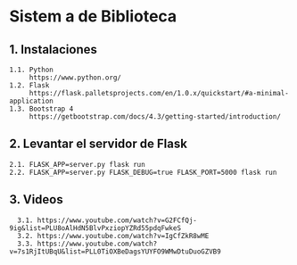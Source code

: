 # Sistem a de Biblioteca
## 1. Instalaciones
    1.1. Python
         https://www.python.org/
    1.2. Flask
         https://flask.palletsprojects.com/en/1.0.x/quickstart/#a-minimal-application
    1.3. Bootstrap 4
         https://getbootstrap.com/docs/4.3/getting-started/introduction/
## 2. Levantar el servidor de Flask
    2.1. FLASK_APP=server.py flask run
    2.2. FLASK_APP=server.py FLASK_DEBUG=true FLASK_PORT=5000 flask run
## 3. Videos
      3.1. https://www.youtube.com/watch?v=G2FCfQj-9ig&list=PLU8oAlHdN5BlvPxziopYZRd55pdqFwkeS
      3.2. https://www.youtube.com/watch?v=IgCfZkR8wME
      3.3. https://www.youtube.com/watch?v=7s1RjItUBqU&list=PLL0TiOXBeDagsYUYFO9WMwDtuDuoGZVB9